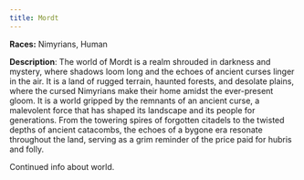 ```yaml
---
title: Mordt
---
```


**Races:** Nimyrians, Human

**Description**: The world of Mordt is a realm shrouded in darkness and mystery, where shadows loom long and the echoes of ancient curses linger in the air. It is a land of rugged terrain, haunted forests, and desolate plains, where the cursed Nimyrians make their home amidst the ever-present gloom. It is a world gripped by the remnants of an ancient curse, a malevolent force that has shaped its landscape and its people for generations. From the towering spires of forgotten citadels to the twisted depths of ancient catacombs, the echoes of a bygone era resonate throughout the land, serving as a grim reminder of the price paid for hubris and folly.

<!--more-->

<div class="todo">Continued info about world.</div>
